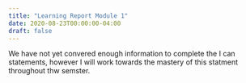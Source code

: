 ```yaml
---
title: "Learning Report Module 1"
date: 2020-08-23T00:00:00-04:00
draft: false
---
```


We have not yet convered enough information to complete the I can statements, however I will work towards the mastery of this statment throughout thw semster.
